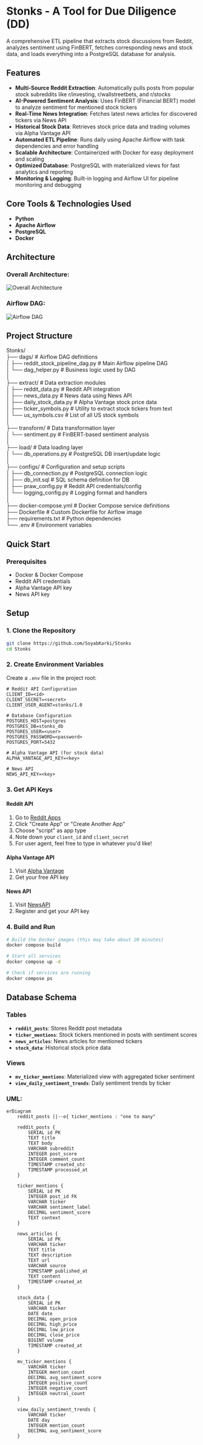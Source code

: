 # Stonks - A Tool for Due Diligence (DD)

A comprehensive ETL pipeline that extracts stock discussions from Reddit, analyzes sentiment using FinBERT, fetches corresponding news and stock data, and loads everything into a PostgreSQL database for analysis.

## Features

- **Multi-Source Reddit Extraction**: Automatically pulls posts from popular stock subreddits like r/investing, r/wallstreetbets, and r/stocks
- **AI-Powered Sentiment Analysis**: Uses FinBERT (Financial BERT) model to analyze sentiment for mentioned stock tickers
- **Real-Time News Integration**: Fetches latest news articles for discovered tickers via News API
- **Historical Stock Data**: Retrieves stock price data and trading volumes via Alpha Vantage API
- **Automated ETL Pipeline**: Runs daily using Apache Airflow with task dependencies and error handling
- **Scalable Architecture**: Containerized with Docker for easy deployment and scaling
- **Optimized Database**: PostgreSQL with materialized views for fast analytics and reporting
- **Monitoring & Logging**: Built-in logging and Airflow UI for pipeline monitoring and debugging

## Core Tools & Technologies Used

- **Python**  
- **Apache Airflow**  
- **PostgreSQL**  
- **Docker**  

## Architecture

### Overall Architecture:

![Overall Architecture](./images/ETL.png)

### Airflow DAG:

![Airflow DAG](./images/airflow.png)


## Project Structure

Stonks/  
├── dags/                             # Airflow DAG definitions  
│   ├── reddit_stock_pipeline_dag.py  # Main Airflow pipeline DAG  
│   └── dag_helper.py                 # Business logic used by DAG  
│  
├── extract/                          # Data extraction modules  
│   ├── reddit_data.py                # Reddit API integration  
│   ├── news_data.py                  # News data using News API   
│   ├── daily_stock_data.py           # Alpha Vantage stock price data  
│   ├── ticker_symbols.py             # Utility to extract stock tickers from text  
│   └── us_symbols.csv                # List of all US stock symbols  
│  
├── transform/                        # Data transformation layer  
│   └── sentiment.py                  # FinBERT-based sentiment analysis  
│  
├── load/                             # Data loading layer  
│   └── db_operations.py              # PostgreSQL DB insert/update logic  
│  
├── configs/                          # Configuration and setup scripts  
│   ├── db_connection.py              # PostgreSQL connection logic  
│   ├── db_init.sql                   # SQL schema definition for DB  
│   ├── praw_config.py                # Reddit API credentials/config  
│   └── logging_config.py             # Logging format and handlers  
│   
├── docker-compose.yml                # Docker Compose service definitions  
├── Dockerfile                        # Custom Dockerfile for Airflow image  
├── requirements.txt                  # Python dependencies  
└── .env                              # Environment variables   


## Quick Start

### Prerequisites

- Docker & Docker Compose
- Reddit API credentials
- Alpha Vantage API key
- News API key

## Setup

### 1. Clone the Repository

```bash
git clone https://github.com/SoyabKarki/Stonks
cd Stonks
```

### 2. Create Environment Variables

Create a `.env` file in the project root:

```env
# Reddit API Configuration
CLIENT_ID=<id>
CLIENT_SECRET=<secret>
CLIENT_USER_AGENT=stonks/1.0

# Database Configuration
POSTGRES_HOST=postgres
POSTGRES_DB=stonks_db
POSTGRES_USER=<user>
POSTGRES_PASSWORD=<password>
POSTGRES_PORT=5432

# Alpha Vantage API (for stock data)
ALPHA_VANTAGE_API_KEY=<key>

# News API
NEWS_API_KEY=<key>
```

### 3. Get API Keys

#### Reddit API
1. Go to [Reddit Apps](https://www.reddit.com/prefs/apps)
2. Click "Create App" or "Create Another App"
3. Choose "script" as app type
4. Note down your `client_id` and `client_secret`
5. For user agent, feel free to type in whatever you'd like!

#### Alpha Vantage API
1. Visit [Alpha Vantage](https://www.alphavantage.co/support/#api-key)
2. Get your free API key

#### News API
1. Visit [NewsAPI](https://newsapi.org/register)
2. Register and get your API key

### 4. Build and Run

```bash
# Build the Docker images (this may take about 20 minutes)
docker compose build

# Start all services
docker compose up -d

# Check if services are running
docker compose ps
```

## Database Schema

### Tables

- **`reddit_posts`**: Stores Reddit post metadata
- **`ticker_mentions`**: Stock tickers mentioned in posts with sentiment scores
- **`news_articles`**: News articles for mentioned tickers
- **`stock_data`**: Historical stock price data

### Views

- **`mv_ticker_mentions`**: Materialized view with aggregated ticker sentiment
- **`view_daily_sentiment_trends`**: Daily sentiment trends by ticker

### UML:

```mermaid
erDiagram
    reddit_posts ||--o{ ticker_mentions : "one to many"

    reddit_posts {
        SERIAL id PK
        TEXT title
        TEXT body
        VARCHAR subreddit
        INTEGER post_score
        INTEGER comment_count
        TIMESTAMP created_utc
        TIMESTAMP processed_at
    }

    ticker_mentions {
        SERIAL id PK
        INTEGER post_id FK
        VARCHAR ticker
        VARCHAR sentiment_label
        DECIMAL sentiment_score
        TEXT context
    }

    news_articles {
        SERIAL id PK
        VARCHAR ticker
        TEXT title
        TEXT description
        TEXT url
        VARCHAR source
        TIMESTAMP published_at
        TEXT content
        TIMESTAMP created_at
    }

    stock_data {
        SERIAL id PK
        VARCHAR ticker
        DATE date
        DECIMAL open_price
        DECIMAL high_price
        DECIMAL low_price
        DECIMAL close_price
        BIGINT volume
        TIMESTAMP created_at
    }

    mv_ticker_mentions {
        VARCHAR ticker
        INTEGER mention_count
        DECIMAL avg_sentiment_score
        INTEGER positive_count
        INTEGER negative_count
        INTEGER neutral_count
    }

    view_daily_sentiment_trends {
        VARCHAR ticker
        DATE day
        INTEGER mention_count
        DECIMAL avg_sentiment_score
    }
```
